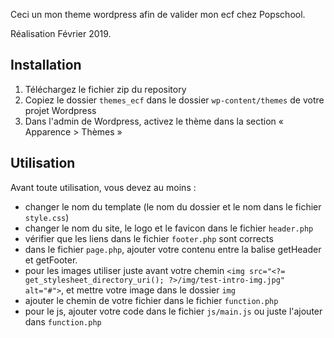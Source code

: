 Ceci un mon theme wordpress afin de valider mon ecf chez Popschool.

Réalisation Février 2019.


## Installation

1. Téléchargez le fichier zip du repository
2. Copiez le dossier `themes_ecf` dans le dossier `wp-content/themes` de votre projet Wordpress
3. Dans l'admin de Wordpress, activez le thème dans la section « Apparence > Thèmes »

## Utilisation

Avant toute utilisation, vous devez au moins :

- changer le nom du template (le nom du dossier et le nom dans le fichier `style.css`)
- changer le nom du site, le logo et le favicon dans le fichier `header.php`
- vérifier que les liens dans le fichier `footer.php` sont corrects
- dans le fichier `page.php`, ajouter votre contenu entre la balise getHeader et getFooter.
- pour les images utiliser juste avant votre chemin `<img src="<?= get_stylesheet_directory_uri(); ?>/img/test-intro-img.jpg" alt="#">`, et mettre votre image dans le dossier `img`
- ajouter le chemin de votre fichier dans le fichier `function.php`
- pour le js, ajouter votre code dans le fichier `js/main.js` ou juste l'ajouter dans `function.php`






